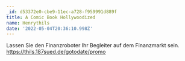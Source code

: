 ```yaml
---
_id: d53372e0-cbe9-11ec-a728-f959991d889f
title: A Comic Book Hollywoodized
name: Henrythils
date: '2022-05-04T20:36:10.998Z'
---
```

Lassen Sie den Finanzroboter Ihr Begleiter auf dem Finanzmarkt sein. https://thils.187sued.de/gotodate/promo
